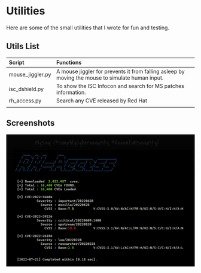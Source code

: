 # Utilities
Here are some of the small utilities that I wrote for fun and testing. 

## Utils List
| Script | Functions |
|:----------|:------------- |
| mouse_jiggler.py | A mouse jiggler for prevents it from falling asleep by moving the mouse to simulate human input. |
| isc_dshield.py | To show the ISC Infocon and search for MS patches information. |
| rh_access.py | Search any CVE released by Red Hat |
| | |


## Screenshots

![rh_access.py](screenshots/RH_Access.png)
